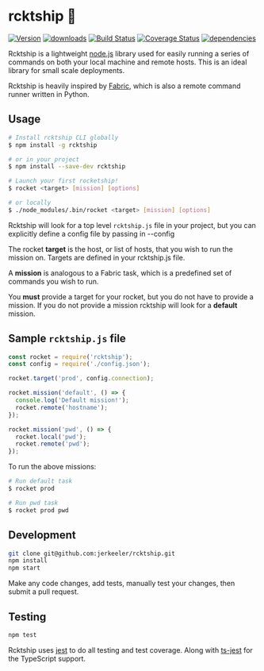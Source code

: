 # rcktship 🚀

[![Version](https://img.shields.io/npm/v/rcktship.svg)](https://www.npmjs.com/package/rcktship)  [![downloads](https://img.shields.io/npm/dm/rcktship.svg)](https://www.npmjs.com/package/rcktship) [![Build Status](https://travis-ci.org/jerkeeler/rcktship.svg?branch=master)](https://travis-ci.org/jerkeeler/rcktship) [![Coverage Status](https://coveralls.io/repos/github/jerkeeler/rcktship/badge.svg?branch=master)](https://coveralls.io/github/jerkeeler/rcktship?branch=master) [![dependencies](https://david-dm.org/jerkeeler/rcktship.svg)](https://www.npmjs.com/package/rcktship)

Rcktship is a lightweight [node.js](https://nodejs.org/) library used for easily running a series of commands on both your local machine and remote hosts. This is an ideal library for small scale deployments.

Rcktship is heavily inspired by [Fabric](http://www.fabfile.org/), which is also a remote command runner written in Python.

## Usage

```bash
# Install rcktship CLI globally
$ npm install -g rcktship

# or in your project
$ npm install --save-dev rcktship

# Launch your first rocketship!
$ rocket <target> [mission] [options]

# or locally
$ ./node_modules/.bin/rocket <target> [mission] [options]
```

Rcktship will look for a top level `rcktship.js` file in your project, but you can explicitly define a config file by passing in --config <filepath>

The rocket **target** is the host, or list of hosts, that you wish to run the mission on. Targets are defined in your rcktship.js file.

A **mission** is analogous to a Fabric task, which is a predefined set of commands you wish to run.

You **must** provide a target for your rocket, but you do not have to provide a mission. If you do not provide a mission rcktship will look for a **default** mission.

## Sample `rcktship.js` file

```javascript
const rocket = require('rcktship');
const config = require('./config.json');

rocket.target('prod', config.connection);

rocket.mission('default', () => {
  console.log('Default mission!');
  rocket.remote('hostname');
});

rocket.mission('pwd', () => {
  rocket.local('pwd');
  rocket.remote('pwd');
});
```

To run the above missions:
```bash
# Run default task
$ rocket prod

# Run pwd task
$ rocket prod pwd
```

## Development

```bash
git clone git@github.com:jerkeeler/rcktship.git
npm install
npm start
```

Make any code changes, add tests, manually test your changes, then submit a pull request.

## Testing

```bash
npm test
```

Rcktship uses [jest](https://facebook.github.io/jest/) to do all testing and test coverage. Along with [ts-jest](https://github.com/kulshekhar/ts-jest) for the TypeScript support.
